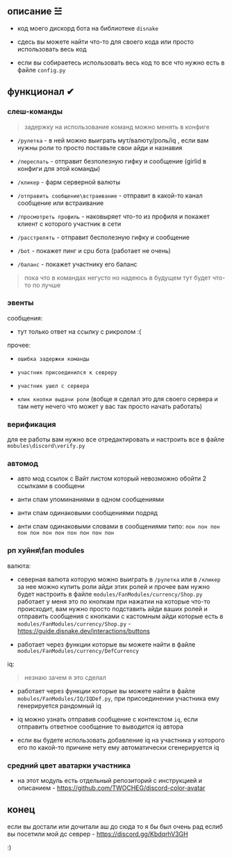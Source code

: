 ## описание ☱︎

- код моего дискорд бота на библиотеке `disnake`

- сдесь вы можете найти что-то для своего кода или просто использовать весь код

- если вы собираетесь использовать весь код то все что нужно есть в файле `config.py`

## функционал ✔︎

### слеш-команды

> задержку на использование команд можно менять в конфиге

- `/рулетка` - в ней можно выиграть мут/валюту/роль/iq , если вам нужны роли то просто поставьте свои айди и назнавия

- `/переспать` - отправит безполезную гифку и сообщение (girlid в конфиги для этой команды)

- `/кликер` - фарм серверной валюты

- `/отправить сообщение\встраивание` - отправит в какой-то канал сообщение или встраивание

- `/просмотреть профиль` - наковыряет что-то из профиля и покажет клиент с которого участник в сети

- `/расстрелять` - отправит бесполезную гифку и сообщение

- `/bot` - покажет пинг и cpu бота (работает не очень)

- `/баланс` - покажет участнику его баланс

> пока что в командах негусто но надеюсь в будущем тут будет что-то по лучше

### эвенты

сообщения:

- тут только ответ на ссылку с рикролом :(

прочее:

- `ошибка задержки команды`

- `участник присоединился к севреру`

- `участник ушел с сервера`

- `клик кнопки выдачи роли` (вобще я сделал это для своего сервера и там нету нечего что может у вас так просто начать работать)

### верификация

для ее работы вам нужно все отредактировать и настроить все в файле `mobules\discord\verify.py`

### автомод

- авто мод ссылок с Вайт листом который невозможно обойти 2 ссылками в сообщени 

- анти спам упоминаниями в одном сообщениями

- анти спам одинаковыми сообщениями подряд

- анти спам одинаковыми словами в сообщениями типо: `пон пон пон пон пон пон пон пон пон пон пон`

### рп хуйня\fan modules

валюта:

- северная валюта которую можно выиграть в `/рулетка` или в `/кликер` за нее можно купить роли айди этих ролей и прочее вам нужно будет настроить в файле `modules/FanModules/currency/Shop.py`
работает у меня это по кнопкам при нажатии на которые что-то происходит, вам нужно просто подставить айди ваших ролей и отправить сообщения с кнопками с кастомным айди которые есть в `modules/FanModules/currency/Shop.py` - https://guide.disnake.dev/interactions/buttons

- работает через функции которые вы можете найти в файле `modules/FanModules/currency/DefCurrency`

iq:

> незнаю зачем я это сделал

- работает через функции которые вы можете найти в файле `mobules/FanModules/IQ/IQDef.py`, при присоединении участника ему генерируется рандомный iq

- iq можно узнать отправив сообщение с контекстом `iq`, если отправить ответное сообщение то выводится iq автора

- если вы будете использовать добавление iq на участника у которого его по какой-то причине нету ему автоматически сгенерируется iq

### средний цвет аватарки участника

- на этот модуль есть отдельный репозиторий с инструкцией и описанием - https://github.com/TWOCHEG/discord-color-avatar

## конец

если вы достали или дочитали аш до сюда то я бы был очень рад еслиб вы посетили мой дс севрер - https://discord.gg/KbdqrhV3GH

:)